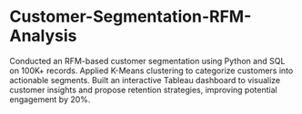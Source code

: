 # Customer-Segmentation-RFM-Analysis
Conducted an RFM-based customer segmentation using Python and SQL on 100K+ records. Applied K-Means clustering to categorize customers into actionable segments. Built an interactive Tableau dashboard to visualize customer insights and propose retention strategies, improving potential engagement by 20%.
